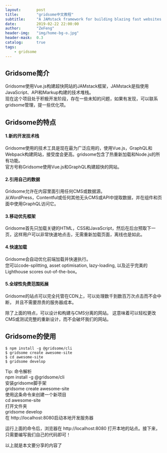 ```yaml
---
layout:       post
title:        "gridsome中文教程"
subtitle:     "A JAMstack framework for building blazing fast websites with Vue.js"
date:         2019-02-22 22:00:00
author:       "ZeFeng"
header-img:   "img/home-bg-o.jpg"
header-mask:  0.3
catalog:      true
tags:
    - gridsome
---
```

## Gridsome简介

Gridsome使用Vue.js构建超快网站的JAMstack框架，JAMstack是指使用JavaScript、API和Markup构建的技术堆栈。<br />
现在这个项目处于积极开发阶段，存在一些未知的问题，如果有发现，可以联系gridsome管理，提一些优化项。<br />


## Gridsome的特点

#### 1.新的开发技术栈

Gridsome使用的技术工具是现在最为广泛应用的，使用Vue.js，GraphQL和Webpack构建网站，接受度会更高。gridsome包含了热重新加载和Node.js的所有功能。
<br />
官方号称Gridsome使用Vue.js和GraphQL构建超快的网站。<br />


#### 2.引用自己的数据

Gridsome允许在内容里面引用任何CMS或数据源。<br />
从WordPress，Contentful或任何其他无头CMS或API中提取数据，并在组件和页面中使用GraphQL访问它。<br />


#### 3.移动优先框架

Gridsome首先只加载关键的HTML，CSS和JavaScript，然后在后台预取下一页，这样用户可以非常快速地点击，无需重新加载页面，离线也是如此。


#### 4.快速加载

Gridsome会自动优化前端加载并快速执行。<br />
您可以code-splitting, asset optimisation, lazy-loading, 以及近乎完美的Lighthouse scores out-of-the-box。<br />


#### 5.全球性免费范围拓展

Gridsome的站点可以完全托管在CDN上，可以处理数千到数百万次点击而不会中断， 并且不需要昂贵的服务器成本。


除了上面的特点，可以设计和构建与CMS分离的网站。 这意味着可以轻松更改CMS或测试完整的重新设计，而不会破坏我们的网站。

## Gridsome的使用
```
$ npm install -g @gridsome/cli
$ gridsome create awesome-site
$ cd awesome-site
$ gridsome develop
```
Tip: 命令解析 <br />
npm install -g @gridsome/cli <br />
安装gridsome脚手架<br />
gridsome create awesome-site <br />
使用这条命令来创建一个新项目<br />
cd awesome-site<br />
打开文件夹<br />
gridsome develop<br />
在 http://localhost:8080启动本地开发服务器<br />


运行上面的命令后，浏览器在 http://localhost:8080 打开本地的站点。接下来，只需要编写我们自己的代码即可！<br />

以上就是本文要分享的内容了

